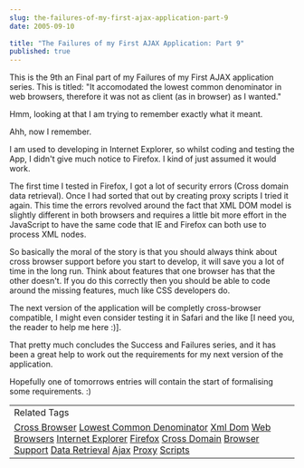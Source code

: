 ```yaml
---
slug: the-failures-of-my-first-ajax-application-part-9
date: 2005-09-10
 
title: "The Failures of my First AJAX Application: Part 9"
published: true
---
```

This is the 9th an Final part of my Failures of my First AJAX application series.  This is titled: "It accomodated the lowest common denominator in web browsers, therefore it was not as client (as in browser) as I wanted."<p />Hmm, looking at that I am trying to remember exactly what it meant.<p />Ahh, now I remember. <p />I am used to developing in Internet Explorer, so whilst coding and testing the App, I didn't give much notice to Firefox.  I kind of just assumed it would work. <p />The first time I tested in Firefox, I got a lot of security errors (Cross domain data retrieval).  Once I had sorted that out by creating proxy scripts I tried it again.  This time the errors revolved around the fact that XML DOM model is slightly different in both browsers and requires a little bit more effort in the JavaScript to have the same code that IE and Firefox can both use to process XML nodes.<p />So basically the moral of the story is that you should always think about cross browser support before you start to develop, it will save you a lot of time in the long run.   Think about features that one browser has that the other doesn't.  If you do this correctly then you should be able to code around the missing features, much like CSS developers do.<p />The next version of the application will be completly cross-browser compatible, I might even consider testing it in Safari and the like [I need you, the reader to help me here :)].<p />That pretty much concludes the Success and Failures series, and it has been a great help to work out the requirements for my next version of the application.<p />Hopefully one of tomorrows entries will contain the start of formalising some requirements. :)<p /><table class="TechnoratiHead TagHeader">
<tr><td>Related Tags</td></tr>
<tr class="Technorati"><td>
<a href="https://paul.kinlan.me/tags/Cross%20Browser" class="Tag" rel="tag">Cross Browser</a> <a href="https://paul.kinlan.me/tags/Lowest%20Common%20Denominator" class="Tag" rel="tag">Lowest Common Denominator</a> <a href="https://paul.kinlan.me/tags/Xml%20Dom" class="Tag" rel="tag">Xml Dom</a> <a href="https://paul.kinlan.me/tags/Web%20Browsers" class="Tag" rel="tag">Web Browsers</a> <a href="https://paul.kinlan.me/tags/Internet%20Explorer" class="Tag" rel="tag">Internet Explorer</a> <a href="https://paul.kinlan.me/tags/Firefox" class="Tag" rel="tag">Firefox</a> <a href="https://paul.kinlan.me/tags/Cross%20Domain" class="Tag" rel="tag">Cross Domain</a> <a href="https://paul.kinlan.me/tags/Browser%20Support" class="Tag" rel="tag">Browser Support</a> <a href="https://paul.kinlan.me/tags/Data%20Retrieval" class="Tag" rel="tag">Data Retrieval</a> <a href="https://paul.kinlan.me/tags/Ajax" class="Tag" rel="tag">Ajax</a> <a href="https://paul.kinlan.me/tags/Proxy" class="Tag" rel="tag">Proxy</a> <a href="https://paul.kinlan.me/tags/Scripts" class="Tag" rel="tag">Scripts</a>
</td></tr>
</table>

